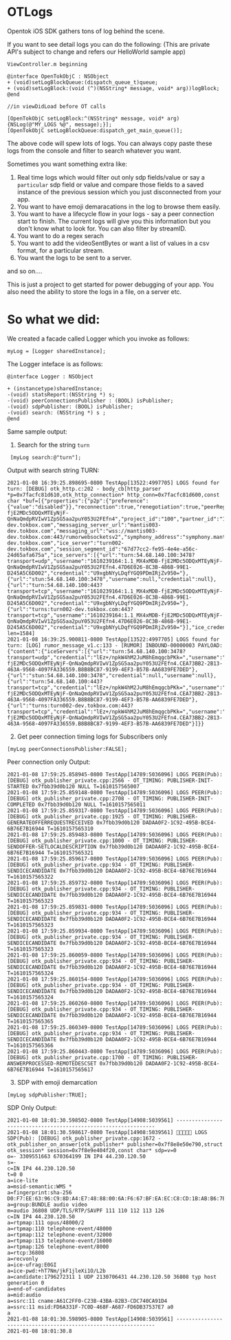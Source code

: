 # OTLogs

Opentok iOS SDK gathers tons of log behind the scene. 

If you want to see detail logs you can do the following:
(This are private API's subject to change and refers our HelloWorld sample app)

```
ViewController.m beginning

@interface OpenTokObjC : NSObject
+ (void)setLogBlockQueue:(dispatch_queue_t)queue;
+ (void)setLogBlock:(void (^)(NSString* message, void* arg))logBlock;
@end

//in viewDidLoad before OT calls

[OpenTokObjC setLogBlock:^(NSString* message, void* arg) {NSLog(@"MY_LOGS %@", message);}];
[OpenTokObjC setLogBlockQueue:dispatch_get_main_queue()];
```
The above code will spew lots of logs. You can always copy paste these logs from the console and filter to search whatever you want.

Sometimes you want something extra like:
1. Real time logs which would filter out only sdp fields/value or say a `particular` sdp field or value and compare those fields to a saved instance of the previous session which you just disconnected from your app.
2. You want to have emoji demaracations in the log to browse them easily.
3. You want to have a lifecycle flow in your logs - say a peer connection start to finish. The current logs will give you this information but you don't know what to look for. You can also filter by streamID. 
4. You want to do a regex serach
5. You want to add the videoSentBytes or want a list of values in a csv format, for a particular stream.
6. You want the logs to be sent to a server.

and so on....

This is just a project to get started for power debugging of your app. 
You also need the ability to store the logs in a file, on a server etc. 

# So what we did:

We created a facade called Logger which you invoke as follows:

```
myLog = [Logger sharedInstance];
```

The Logger inteface is as follows:

```
@interface Logger : NSObject

+ (instancetype)sharedInstance;
-(void) statsReport:(NSString *) s;
-(void) peerConnectionsPublisher : (BOOL) isPublisher;
-(void) sdpPublisher: (BOOL) isPublisher;
-(void) search: (NSString *) s ;
@end

```

Same sample output:

1. Search for the string `turn`

```
 [myLog search:@"turn"];
 ```

Output with search string TURN:
```
2021-01-08 16:39:25.898695-0800 TestApp[13522:4997705] LOGS found for turn: [DEBUG] otk_http.c:202 - body_cb[http_parser *p=0x7facfc81d610,otk_http_connection* http_conn=0x7facfc81d600,const char *buf=[{"properties":{"p2p":{"preference":{"value":"disabled"}},"reconnection":true,"renegotiation":true,"peerRegeneration":true,"h264":false,"vp9":false,"vp8":true,"priorityVideoCodec":"vp8","clientLogging":true,"clientCandidates":"all","aes256":false,"facetimeEncoder":false},"session_id":"1_MX4xMDB-fjE2MDc5ODQxMTEyNjF-QnNaQmdpRVIwV1ZpSG5aa2puY053U2FEfn4","project_id":"100","partner_id":"100","create_dt":"1607984111261","session_status":"INFLIGHT","status_invalid":null,"media_server_hostname":"mantis003-dev.tokbox.com","messaging_server_url":"mantis003-dev.tokbox.com","messaging_url":"wss://mantis003-dev.tokbox.com:443/rumorwebsocketsv2","symphony_address":"symphony.mantis003-dev.tokbox.com","ice_server":"turn002-dev.tokbox.com","session_segment_id":"67d77cc2-fe95-4e4e-a56c-24d65afa675a","ice_servers":[{"url":"turn:54.68.140.100:3478?transport=udp","username":"1610239164:1.1_MX4xMDB-fjE2MDc5ODQxMTEyNjF-QnNaQmdpRVIwV1ZpSG5aa2puY053U2FEfn4.47D6E026-8C3B-486B-99E1-D245A5C6D002","credential":"U9xgbNYyLDqfYGQ9PDmIRjZv950="},{"url":"stun:54.68.140.100:3478","username":null,"credential":null},{"url":"turn:54.68.140.100:443?transport=tcp","username":"1610239164:1.1_MX4xMDB-fjE2MDc5ODQxMTEyNjF-QnNaQmdpRVIwV1ZpSG5aa2puY053U2FEfn4.47D6E026-8C3B-486B-99E1-D245A5C6D002","credential":"U9xgbNYyLDqfYGQ9PDmIRjZv950="},{"url":"turns:turn002-dev.tokbox.com:443?transport=tcp","username":"1610239164:1.1_MX4xMDB-fjE2MDc5ODQxMTEyNjF-QnNaQmdpRVIwV1ZpSG5aa2puY053U2FEfn4.47D6E026-8C3B-486B-99E1-D245A5C6D002","credential":"U9xgbNYyLDqfYGQ9PDmIRjZv950="}],"ice_credential_expiration":86100}],size_t len=1584]
2021-01-08 16:39:25.900811-0800 TestApp[13522:4997705] LOGS found for turn: [LOG] rumor_message_v1.c:133 - [RUMOR] INBOUND-00000003 PAYLOAD: {"content":{"iceServers":[{"url":"turn:54.68.140.100:3478?transport=udp","credential":"lEz+/npkW4hM2JuM8hEmqgcbPKk=","username":"1610230472:1.1_MX4xMDB-fjE2MDc5ODQxMTEyNjF-QnNaQmdpRVIwV1ZpSG5aa2puY053U2FEfn4.CEA73BB2-2B13-463A-9568-4097FA336559.B8B8BC87-9199-4EF3-B57B-AA6839FE7DED"},{"url":"stun:54.68.140.100:3478","credential":null,"username":null},{"url":"turn:54.68.140.100:443?transport=tcp","credential":"lEz+/npkW4hM2JuM8hEmqgcbPKk=","username":"1610230472:1.1_MX4xMDB-fjE2MDc5ODQxMTEyNjF-QnNaQmdpRVIwV1ZpSG5aa2puY053U2FEfn4.CEA73BB2-2B13-463A-9568-4097FA336559.B8B8BC87-9199-4EF3-B57B-AA6839FE7DED"},{"url":"turns:turn002-dev.tokbox.com:443?transport=tcp","credential":"lEz+/npkW4hM2JuM8hEmqgcbPKk=","username":"1610230472:1.1_MX4xMDB-fjE2MDc5ODQxMTEyNjF-QnNaQmdpRVIwV1ZpSG5aa2puY053U2FEfn4.CEA73BB2-2B13-463A-9568-4097FA336559.B8B8BC87-9199-4EF3-B57B-AA6839FE7DED"}]}}
```

2. Get peer connection timing logs for Subscribers only

```
[myLog peerConnectionsPublisher:FALSE];
```
Peer connection only Output:
```
2021-01-08 17:59:25.858945-0800 TestApp[14789:5036096] LOGS PEER(Pub): [DEBUG] otk_publisher_private.cpp:2566 - OT_TIMING: PUBLISHER-INIT-STARTED 0x7fbb39d0b120 NULL T=1610157565007
2021-01-08 17:59:25.859148-0800 TestApp[14789:5036096] LOGS PEER(Pub): [DEBUG] otk_publisher_private.cpp:2708 - OT_TIMING: PUBLISHER-INIT-COMPLETED 0x7fbb39d0b120 NULL T=1610157565011
2021-01-08 17:59:25.859317-0800 TestApp[14789:5036096] LOGS PEER(Pub): [DEBUG] otk_publisher_private.cpp:1925 - OT_TIMING: PUBLISHER-GENERATEOFFERREQUESTRECEIVED 0x7fbb39d0b120 DADAA0F2-1C92-495B-BCE4-6B76E7B16944 T=1610157565310
2021-01-08 17:59:25.859483-0800 TestApp[14789:5036096] LOGS PEER(Pub): [DEBUG] otk_publisher_private.cpp:1000 - OT_TIMING: PUBLISHER-SENDOFFER-SETLOCALDESCRIPTION 0x7fbb39d0b120 DADAA0F2-1C92-495B-BCE4-6B76E7B16944 T=1610157565321
2021-01-08 17:59:25.859617-0800 TestApp[14789:5036096] LOGS PEER(Pub): [DEBUG] otk_publisher_private.cpp:934 - OT_TIMING: PUBLISHER-SENDICECANDIDATE 0x7fbb39d0b120 DADAA0F2-1C92-495B-BCE4-6B76E7B16944 T=1610157565322
2021-01-08 17:59:25.859732-0800 TestApp[14789:5036096] LOGS PEER(Pub): [DEBUG] otk_publisher_private.cpp:934 - OT_TIMING: PUBLISHER-SENDICECANDIDATE 0x7fbb39d0b120 DADAA0F2-1C92-495B-BCE4-6B76E7B16944 T=1610157565323
2021-01-08 17:59:25.859831-0800 TestApp[14789:5036096] LOGS PEER(Pub): [DEBUG] otk_publisher_private.cpp:934 - OT_TIMING: PUBLISHER-SENDICECANDIDATE 0x7fbb39d0b120 DADAA0F2-1C92-495B-BCE4-6B76E7B16944 T=1610157565323
2021-01-08 17:59:25.859934-0800 TestApp[14789:5036096] LOGS PEER(Pub): [DEBUG] otk_publisher_private.cpp:934 - OT_TIMING: PUBLISHER-SENDICECANDIDATE 0x7fbb39d0b120 DADAA0F2-1C92-495B-BCE4-6B76E7B16944 T=1610157565323
2021-01-08 17:59:25.860059-0800 TestApp[14789:5036096] LOGS PEER(Pub): [DEBUG] otk_publisher_private.cpp:934 - OT_TIMING: PUBLISHER-SENDICECANDIDATE 0x7fbb39d0b120 DADAA0F2-1C92-495B-BCE4-6B76E7B16944 T=1610157565324
2021-01-08 17:59:25.860154-0800 TestApp[14789:5036096] LOGS PEER(Pub): [DEBUG] otk_publisher_private.cpp:934 - OT_TIMING: PUBLISHER-SENDICECANDIDATE 0x7fbb39d0b120 DADAA0F2-1C92-495B-BCE4-6B76E7B16944 T=1610157565324
2021-01-08 17:59:25.860260-0800 TestApp[14789:5036096] LOGS PEER(Pub): [DEBUG] otk_publisher_private.cpp:934 - OT_TIMING: PUBLISHER-SENDICECANDIDATE 0x7fbb39d0b120 DADAA0F2-1C92-495B-BCE4-6B76E7B16944 T=1610157565365
2021-01-08 17:59:25.860349-0800 TestApp[14789:5036096] LOGS PEER(Pub): [DEBUG] otk_publisher_private.cpp:934 - OT_TIMING: PUBLISHER-SENDICECANDIDATE 0x7fbb39d0b120 DADAA0F2-1C92-495B-BCE4-6B76E7B16944 T=1610157565366
2021-01-08 17:59:25.860443-0800 TestApp[14789:5036096] LOGS PEER(Pub): [DEBUG] otk_publisher_private.cpp:1700 - OT_TIMING: PUBLISHER-ANSWERPROCESSED-REMOTEDESCSET 0x7fbb39d0b120 DADAA0F2-1C92-495B-BCE4-6B76E7B16944 T=1610157565617
```

3. SDP with emoji demarcation

```
[myLog sdpPublisher:TRUE];
```

SDP Only Output:
```
2021-01-08 18:01:30.598502-0800 TestApp[14908:5039561] ---------------------------------------------------------------
2021-01-08 18:01:30.598617-0800 TestApp[14908:5039561] 📘📘📘📘📘 LOGS SDP(Pub): [DEBUG] otk_publisher_private.cpp:1672 - otk_publisher_on_answer[otk_publisher* publisher=0x7f8e8e50e790,struct otk_session* session=0x7f8e9e404f20,const char* sdp=v=0
o=- 3309551663 670364199 IN IP4 44.230.120.50
s=-
c=IN IP4 44.230.120.50
t=0 0
a=ice-lite
a=msid-semantic:WMS *
a=fingerprint:sha-256 D0:F7:EE:63:96:C9:8D:A4:E7:48:88:00:6A:F6:67:BF:EA:EC:C8:CD:1B:AB:B6:7E:90:05:58:A9:BD:64:9B:9F
a=group:BUNDLE audio video
m=audio 36808 UDP/TLS/RTP/SAVPF 111 110 112 113 126
c=IN IP4 44.230.120.50
a=rtpmap:111 opus/48000/2
a=rtpmap:110 telephone-event/48000
a=rtpmap:112 telephone-event/32000
a=rtpmap:113 telephone-event/16000
a=rtpmap:126 telephone-event/8000
a=rtcp:36808
a=recvonly
a=ice-ufrag:E0GI
a=ice-pwd:+hT7Nm/jkF1jleXi1O/L2b
a=candidate:1796272311 1 UDP 2130706431 44.230.120.50 36808 typ host generation 0
a=end-of-candidates
a=mid:audio
a=ssrc:11 cname:A61C2FF0-C23B-43BA-82B3-CDC740CA91D4
a=ssrc:11 msid:FD6A331F-7C0D-468F-A687-FD6DB37537E7 a0
a
2021-01-08 18:01:30.598905-0800 TestApp[14908:5039561] ---------------------------------------------------------------
2021-01-08 18:01:30.8
```

